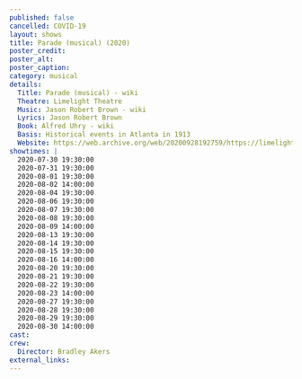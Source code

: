 ```yaml
---
published: false
cancelled: COVID-19
layout: shows
title: Parade (musical) (2020)
poster_credit: 
poster_alt:
poster_caption:
category: musical
details:
  Title: Parade (musical) - wiki
  Theatre: Limelight Theatre
  Music: Jason Robert Brown - wiki
  Lyrics: Jason Robert Brown
  Book: Alfred Uhry - wiki
  Basis: Historical events in Atlanta in 1913
  Website: https://web.archive.org/web/20200928192759/https://limelight-theatre.org/shows/
showtimes: |
  2020-07-30 19:30:00
  2020-07-31 19:30:00
  2020-08-01 19:30:00
  2020-08-02 14:00:00
  2020-08-04 19:30:00
  2020-08-06 19:30:00
  2020-08-07 19:30:00
  2020-08-08 19:30:00
  2020-08-09 14:00:00
  2020-08-13 19:30:00
  2020-08-14 19:30:00
  2020-08-15 19:30:00
  2020-08-16 14:00:00
  2020-08-20 19:30:00
  2020-08-21 19:30:00
  2020-08-22 19:30:00
  2020-08-23 14:00:00
  2020-08-27 19:30:00
  2020-08-28 19:30:00
  2020-08-29 19:30:00
  2020-08-30 14:00:00
cast:
crew:
  Director: Bradley Akers
external_links:
---
```

  


